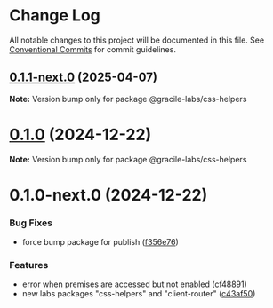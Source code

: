 # Change Log

All notable changes to this project will be documented in this file.
See [Conventional Commits](https://conventionalcommits.org) for commit guidelines.

## [0.1.1-next.0](https://github.com/gracile-web/gracile/compare/@gracile-labs/css-helpers@0.1.0...@gracile-labs/css-helpers@0.1.1-next.0) (2025-04-07)

**Note:** Version bump only for package @gracile-labs/css-helpers

# [0.1.0](https://github.com/gracile-web/gracile/compare/@gracile-labs/css-helpers@0.1.0-next.0...@gracile-labs/css-helpers@0.1.0) (2024-12-22)

**Note:** Version bump only for package @gracile-labs/css-helpers

# 0.1.0-next.0 (2024-12-22)

### Bug Fixes

* force bump package for publish ([f356e76](https://github.com/gracile-web/gracile/commit/f356e76f1ba145deb87694bf507e04e0b6acff26))

### Features

* error when premises are accessed but not enabled ([cf48891](https://github.com/gracile-web/gracile/commit/cf48891aa435505a4c19447526b893ca353cdcb8))
* new labs packages "css-helpers" and "client-router" ([c43af50](https://github.com/gracile-web/gracile/commit/c43af501c94529341757500f3aaaf06b172693dc))
